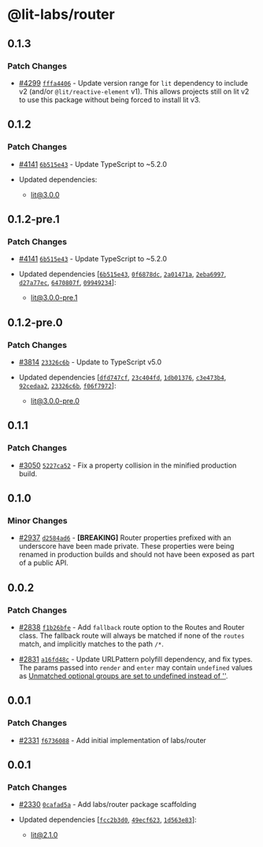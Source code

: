 # @lit-labs/router

## 0.1.3

### Patch Changes

- [#4299](https://github.com/lit/lit/pull/4299) [`fffa4406`](https://github.com/lit/lit/commit/fffa44066e06bdbec2d2e28166b7c81b11a8c213) - Update version range for `lit` dependency to include v2 (and/or `@lit/reactive-element` v1). This allows projects still on lit v2 to use this package without being forced to install lit v3.

## 0.1.2

### Patch Changes

- [#4141](https://github.com/lit/lit/pull/4141) [`6b515e43`](https://github.com/lit/lit/commit/6b515e43c3a24cc8a593247d3aa72d81bcc724d5) - Update TypeScript to ~5.2.0

- Updated dependencies:
  - lit@3.0.0

## 0.1.2-pre.1

### Patch Changes

- [#4141](https://github.com/lit/lit/pull/4141) [`6b515e43`](https://github.com/lit/lit/commit/6b515e43c3a24cc8a593247d3aa72d81bcc724d5) - Update TypeScript to ~5.2.0

- Updated dependencies [[`6b515e43`](https://github.com/lit/lit/commit/6b515e43c3a24cc8a593247d3aa72d81bcc724d5), [`0f6878dc`](https://github.com/lit/lit/commit/0f6878dc45fd95bbeb8750f277349c1392e2b3ad), [`2a01471a`](https://github.com/lit/lit/commit/2a01471a5f65fe34bad11e1099281811b8d0f79b), [`2eba6997`](https://github.com/lit/lit/commit/2eba69974c9e130e7483f44f9daca308345497d5), [`d27a77ec`](https://github.com/lit/lit/commit/d27a77ec3d3999e872df9218a2b07f90f22eb417), [`6470807f`](https://github.com/lit/lit/commit/6470807f3a0981f9d418cb26f05969912455d148), [`09949234`](https://github.com/lit/lit/commit/09949234445388d51bfb4ee24ff28a4c9f82fe17)]:
  - lit@3.0.0-pre.1

## 0.1.2-pre.0

### Patch Changes

- [#3814](https://github.com/lit/lit/pull/3814) [`23326c6b`](https://github.com/lit/lit/commit/23326c6b9a6abdf01998dadf5d0f20a643e457aa) - Update to TypeScript v5.0

- Updated dependencies [[`dfd747cf`](https://github.com/lit/lit/commit/dfd747cf4f7239e0c3bb7134f8acb967d0157654), [`23c404fd`](https://github.com/lit/lit/commit/23c404fdec0cd7be834221b6ddf9b659c24ca8a2), [`1db01376`](https://github.com/lit/lit/commit/1db0137699b35d7e7bfac9b2ab274af4100fd7cf), [`c3e473b4`](https://github.com/lit/lit/commit/c3e473b499ff029b5e1aff01ca8799daf1ca1bbe), [`92cedaa2`](https://github.com/lit/lit/commit/92cedaa2c8cd8a306be3fe25d52e0e47bb044020), [`23326c6b`](https://github.com/lit/lit/commit/23326c6b9a6abdf01998dadf5d0f20a643e457aa), [`f06f7972`](https://github.com/lit/lit/commit/f06f7972a027d2937fe2c68ab5af0274dec57cf4)]:
  - lit@3.0.0-pre.0

## 0.1.1

### Patch Changes

- [#3050](https://github.com/lit/lit/pull/3050) [`5227ca52`](https://github.com/lit/lit/commit/5227ca52863ac6fd9f3ee57d7a6c78ea1e617b56) - Fix a property collision in the minified production build.

## 0.1.0

### Minor Changes

- [#2937](https://github.com/lit/lit/pull/2937) [`d2584ad6`](https://github.com/lit/lit/commit/d2584ad6bc5c7dd36f3e8ab9056587a87027b803) - **[BREAKING]** Router properties prefixed with an underscore have been made
  private. These properties were being renamed in production builds and should not
  have been exposed as part of a public API.

## 0.0.2

### Patch Changes

- [#2838](https://github.com/lit/lit/pull/2838) [`f1b26bfe`](https://github.com/lit/lit/commit/f1b26bfe706ad93a3a312932b0eca5b0261023e0) - Add `fallback` route option to the Routes and Router class. The fallback route
  will always be matched if none of the `routes` match, and implicitly matches to
  the path `/*`.

- [#2831](https://github.com/lit/lit/pull/2831) [`a16fd48c`](https://github.com/lit/lit/commit/a16fd48c549f2d28cdfed814976184e2b11ba2ae) - Update URLPattern polyfill dependency, and fix types. The params passed into
  `render` and `enter` may contain `undefined` values as [Unmatched optional
  groups are set to undefined instead of
  ''](https://github.com/kenchris/urlpattern-polyfill/issues/66).

## 0.0.1

### Patch Changes

- [#2331](https://github.com/lit/lit/pull/2331) [`f6736088`](https://github.com/lit/lit/commit/f6736088fc03ebdb00175487907ca1c597f1b09c) - Add initial implementation of labs/router

## 0.0.1

### Patch Changes

- [#2330](https://github.com/lit/lit/pull/2330) [`0cafad5a`](https://github.com/lit/lit/commit/0cafad5a19a74d8814069e539b82f734f15fa6a7) - Add labs/router package scaffolding

- Updated dependencies [[`fcc2b3d0`](https://github.com/lit/lit/commit/fcc2b3d0054e69e6f76588ea9f440117b6d0deed), [`49ecf623`](https://github.com/lit/lit/commit/49ecf6239033e9578184d46116e6b89676d091db), [`1d563e83`](https://github.com/lit/lit/commit/1d563e830c02a2d1a22e1e939f1ace971b1d1ae7)]:
  - lit@2.1.0
